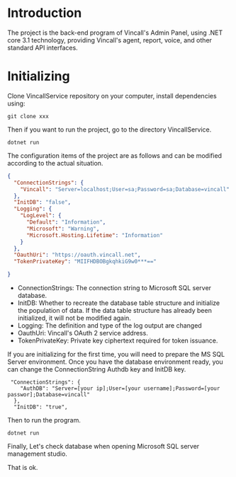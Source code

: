# Introduction

The project is the back-end program of Vincall's Admin Panel, using .NET core 3.1 technology, providing Vincall's agent, report, voice, and other standard API interfaces.

# Initializing
Clone VincallService repository on your computer, install dependencies using:
```
git clone xxx
```
Then if you want to run the project, go to the directory VincallService.
```
dotnet run 
```

The configuration items of the project are as follows and can be modified according to the actual situation.
```json
{
  "ConnectionStrings": {
    "Vincall": "Server=localhost;User=sa;Password=sa;Database=vincall"
  },
  "InitDB": "false",
  "Logging": {
    "LogLevel": {
      "Default": "Information",
      "Microsoft": "Warning",
      "Microsoft.Hosting.Lifetime": "Information"
    }
  },   
  "OauthUri": "https://oauth.vincall.net",  
  "TokenPrivateKey": "MIIFHDBOBgkqhkiG9w0***=="

}
```
- ConnectionStrings: The connection string to Microsoft SQL server database.
- InitDB: Whether to recreate the database table structure and initialize the population of data. If the data table structure has already been initialized, it will not be modified again.
- Logging: The definition and type of the log output are changed
- OauthUri: Vincall's OAuth 2 service address.
- TokenPrivateKey: Private key ciphertext required for token issuance.

If you are initializing for the first time, you will need to prepare the MS SQL Server environment. Once you have the database environment ready, you can change the ConnectionString Authdb key and InitDB key.

```
 "ConnectionStrings": {
    "AuthDB": "Server=[your ip];User=[your username];Password=[your passwor];Database=vincall"
  },
  "InitDB": "true",
```
Then to run the program.

```
dotnet run
```
Finally, Let's check database when opening Microsoft SQL server management studio.

That is ok.
